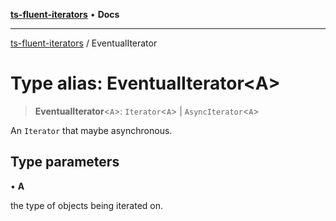 [**ts-fluent-iterators**](../README.md) • **Docs**

---

[ts-fluent-iterators](../README.md) / EventualIterator

# Type alias: EventualIterator\<A\>

> **EventualIterator**\<`A`\>: `Iterator`\<`A`\> \| `AsyncIterator`\<`A`\>

An `Iterator` that maybe asynchronous.

## Type parameters

• **A**

the type of objects being iterated on.
